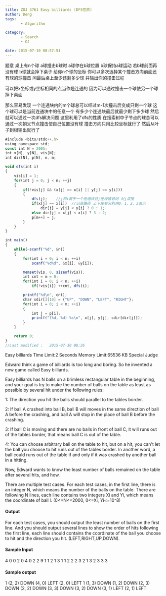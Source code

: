 ```yaml
---
title: ZOJ 3761 Easy billiards (DFS性质)
author: Deng
tags: 
       - Algorithm

category: 
       - Search
       - OJ

date: 2015-07-10 08:57:51
---
```

题意 桌上有n个球 a球撞击b球时 a球停在b球位置 b球保持a球运动 若b球前面再没有球 b球就会掉下桌子 给你n个球的坐标 你可以多次选择某个撞击方向前面还有球的球撞击 问最后桌上至少还剩多少球 并输出你的撞击过程

可以把x坐标或y坐标相同的点当作是连通的 因为可以通过撞击一个球使另一个球掉下桌面

那么容易发现 一个连通块内的m个球总可以经过m-1次撞击后变成只剩一个球 这个球可以是当前连通块中的任意一个 有多少个连通块最后就最少剩下多少球 然后就可以通过一次dfs解决问题 这里利用了dfs的性质 在搜索树中子节点的球总可以通过一次朝父节点撞击使自己位置没有球 撞击方向只用比较坐标就行了 然后从叶子到根输出就行了

```js 
#include <bits/stdc++.h>
using namespace std;
const int N = 2005;
int x[N], y[N], vis[N];
int dir[N], p[N], n, m;

void dfs(int i)
{
    vis[i] = 1;
    for(int j = 0; j < n; ++j)
    {
        if(!vis[j] && (x[j] == x[i] || y[j] == y[i]))
        {
            dfs(j);    //j和i属于一个连通块且j还没被访问 对j深搜
            if(x[j] == x[i])  //记录路径 上下左右分别用0，1，2，3表示
                dir[j] = y[j] < y[i] ? 0 : 1;
            else dir[j] = x[j] < x[i] ? 3 : 2;
            p[m++] = j;
        }
    }
}

int main()
{
    while(~scanf("%d", &n))
    {
        for(int i = 0; i < n; ++i)
            scanf("%d%d", &x[i], &y[i]);

        memset(vis, 0, sizeof(vis));
        int cnt = m = 0;
        for(int i = 0; i < n; ++i)
            if(!vis[i]) ++cnt, dfs(i);

        printf("%d\n", cnt);
        char sdir[][10] = {"UP", "DOWN", "LEFT", "RIGHT"};
        for(int i = 0; i < m; ++i)
        {
            int j = p[i];
            printf("(%d, %d) %s\n", x[j], y[j], sdir[dir[j]]);
        }
    }

    return 0;
}
//Last modified :   2015-07-10 08:26
```
  Easy billiards    Time Limit:2 Seconds Memory Limit:65536 KB Special Judge

Edward think a game of billiards is too long and boring. So he invented a new game called Easy billiards.

Easy billiards has N balls on a brimless rectangular table in the beginning, and your goal is try to make the number of balls on the table as least as possible by several hit under the following rules:

1: The direction you hit the balls should parallel to the tables border.

2: If ball A crashed into ball B, ball B will moves in the same direction of ball A before the crashing, and ball A will stop in the place of ball B before the crashing.

3: If ball C is moving and there are no balls in front of ball C, it will runs out of the tables border, that means ball C is out of the table.

4: You can choose arbitrary ball on the table to hit, but on a hit, you can't let the ball you choose to hit runs out of the tables border. In another word, a ball could runs out of the table if and only if it was crashed by another ball in a hitting.

Now, Edward wants to know the least number of balls remained on the table after several hits, and how.

There are multiple test cases. For each test cases, in the first line, there is an integer N, which means the number of the balls on the table. There are following N lines, each line contains two integers Xi and Yi, which means the coordinate of ball I. (0<=N<=2000, 0<=Xi, Yi<=10^8)

#### Output

For each test cases, you should output the least number of balls on the first line. And you should output several lines to show the order of hits following the first line, each line should contains the coordinate of the ball you choose to hit and the direction you hit. (LEFT,RIGHT,UP,DOWN).

#### Sample Input

4 0 0 2 0 4 0 2 2 9 1 1 2 1 3 1 1 2 2 2 3 2 1 3 2 3 3 3

#### Sample output

1 (2, 2) DOWN (4, 0) LEFT (2, 0) LEFT 1 (1, 3) DOWN (1, 2) DOWN (2, 3) DOWN (2, 2) DOWN (3, 3) DOWN (3, 2) DOWN (3, 1) LEFT (2, 1) LEFT